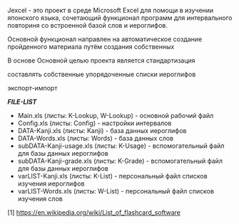 Jexcel - это проект в среде Microsoft Excel для помощи в изучении японского языка, сочетающий функционал программ для интервального повториня со встроенной базой слов и иероглифов.

Основной функционал направлен на автоматическое создание пройденного материала путём создания собственных


В основе 
Основной целью проекта является стандартизация 

составлять собственные упорядоченные списки иероглифов

экспорт-импорт

***FILE-LIST***

* Main.xls (листы: K-Lookup, W-Lookup) - основной рабочий файл
* Config.xls (листы: Config) - настройки интервалов
* DATA-Kanji.xls (листы: Kanji) - база данных иероглифов
* DATA-Words.xls (листы: Words) - база данных слов
* subDATA-Kanji-usage.xls (листы: K-Usage) - вспомогательный файл для базы данных иероглифов
* subDATA-Kanji-grade.xls (листы: K-Grade) - вспомогательный файл для базы данных иероглифов
* varLIST-Kanji.xls (листы: K-List) - персональный файл списков изучения иероглифов
* varLIST-Words.xls (листы: W-List) - персональный файл списков изучения слов


[1] https://en.wikipedia.org/wiki/List_of_flashcard_software
